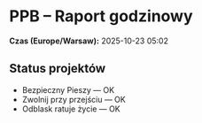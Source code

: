 # PPB – Raport godzinowy
**Czas (Europe/Warsaw):** 2025-10-23 05:02

## Status projektów
- Bezpieczny Pieszy — OK
- Zwolnij przy przejściu — OK
- Odblask ratuje życie — OK


